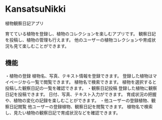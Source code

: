 # KansatsuNikki
植物観察日記アプリ

育てている植物を登録し、植物のコレクションを楽しむアプリです。
観察日記を投稿し、植物の管理も行えます。
他のユーザーの植物コレクションや育成状況も見て楽しむことができます。

## 機能
・植物の登録
    植物名、写真、テキスト情報を登録できます。
    登録した植物はマイページから一覧で閲覧できます。
    植物名で検索できます。
    植物を選択すると投稿した観察日記の一覧を確認できます。
・観察日記投稿
    登録した植物に観察日記を投稿できます。
    日付、写真、テキスト入力ができます。
    育成状況の把握や、植物の変化の記録を楽しむことができます。
・他ユーザーの登録植物、観察日記閲覧
    他ユーザーの登録植物、観察日記を閲覧できます。
    植物名で検索し、見たい植物の観察日記で育成状況などを確認できます。
